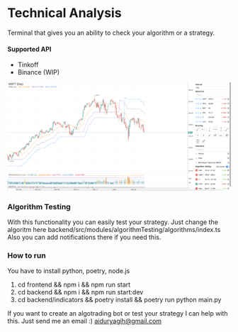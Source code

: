 # Technical Analysis 

Terminal that gives you an ability to check your algorithm or a strategy.

#### Supported API
* Tinkoff
* Binance (WIP)

<img src="./images/screenshot.png" />

### Algorithm Testing
With this functionality you can easily test your strategy. Just change the algoritm here backend/src/modules/algorithmTesting/algorithms/index.ts Also you can add notifications there if you need this.

### How to run
You have to install python, poetry, node.js

1) cd frontend && npm i && npm run start
2) cd backend && npm i && npm run start:dev
3) cd backend/indicators && poetry install && poetry run python main.py

If you want to create an algotrading bot or test your strategy I can help with this. Just send me an email :) aiduryagih@gmail.com

